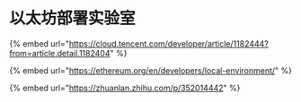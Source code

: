 # 以太坊部署实验室

{% embed url="https://cloud.tencent.com/developer/article/1182444?from=article.detail.1182404" %}



{% embed url="https://ethereum.org/en/developers/local-environment/" %}

{% embed url="https://zhuanlan.zhihu.com/p/352014442" %}

